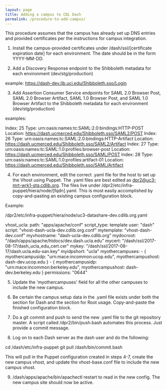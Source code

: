 ```yaml
---
layout: page
title: Adding a campus to CDL Dash
permalink: /procedure-to-add-campus/
---
```


This procedure assumes that the campus has already set up DNS entries and provided certificates per the instructions for campus integration.

1. Install the campus-provided certificates under /dash/ssl/[certificate expiration date] for each environment. The date should be in the form YYYY-MM-DD.

2. Add a Discovery Response endpoint to the Shibboleth metadata for each environment (dev/stg/production)

example: https://dash-dev.lib.uci.edu/Shibboleth.sso/Login

3. Add Assertion Consumer Service endpoints for SAML 2.0 Browser Post, SAML 2.0 Browser Artifact, SAML 1.0 Browser Post, and SAML 1.0 Browser Artifact to the Shibboleth metadata for each environment (dev/stg/production)

examples:

Index: 25
Type: urn:oasis:names:tc:SAML:2.0:bindings:HTTP-POST
Location: https://dash.ucmerced.edu/Shibboleth.sso/SAML2/POST
Index: 26
Type: urn:oasis:names:tc:SAML:2.0:bindings:HTTP-Artifact
Location: https://dash.ucmerced.edu/Shibboleth.sso/SAML2/Artifact
Index: 27
Type: urn:oasis:names:tc:SAML:1.0:profiles:browser-post
Location: https://dash.ucmerced.edu/Shibboleth.sso/SAML/POST
Index: 28
Type: urn:oasis:names:tc:SAML:1.0:profiles:artifact-01
Location: https://dash.ucmerced.edu/Shibboleth.sso/SAML/Artifact

4. For each environment, edit the correct .yaml file for the host to set up the Vhost using Puppet. The .yaml files are best edited as dpr2@uc3-mrt-wrk1-stg.cdlib.org. The files live under /dpr2/etc/infra-puppet/hiera/node/[fqdn].yaml. This is most easily accomplished by copy-and-pasting an existing campus configuration block.

Example:

/dpr2/etc/infra-puppet/hiera/node/uc3-datashare-dev.cdlib.org.yaml

  vhost_ucla:
    path: "apps/apache/conf"
    script_type: template
    user: "dash"
    script: "vhost-dash-ucla-dev.cdlib.org.conf"
    mytemplate: "vhost-dash-dev.conf"
    myvhostname: "dash-ucla-dev.cdlib.org"
    mydocroot: "/dash/apps/apache/htdocs/dev.dash.ucla.edu"
    mycert: "/dash/ssl/2017-08-17/dash_ucla_edu_cert.cer"
    mykey: "/dash/ssl/2017-08-17/dash.ucla.edu-san.key"
    myidpshort: "ucla"
    myothercampuses:
      - { myothercampusidp: "urn:mace:incommon:ucop.edu", myothercampushost: dash-dev.ucop.edu }
      - { myothercampusidp: "urn:mace:incommon:berkeley.edu", myothercampushost: dash-dev.berkeley.edu }
    permissions: "0644"

5. Update the 'myothercampuses' field for all the other campuses to include the new campus.

6. Be certain the campus setup data in the .yaml file exists under both the section for Dash and the section for Root usage. Copy-and-paste the finished configuration block.

7. Do a git commit and push to send the new .yaml file to the git repository master. A script called /dpr2/bin/push.bash automates this process. Just provide a commit message.

8. Log on to each Dash server as the dash user and do the following:

cd /dash/etc/infra-puppet
git pull
/dash/bin/commit.bash

This will pull in the Puppet configuration created in steps 4-7, create the new campus vhost, and update the vhost-base.conf file to include the new campus vhost.

9. /dash/apps/apache/bin/apachectl restart to read in the new config. The new campus site should now be active.
